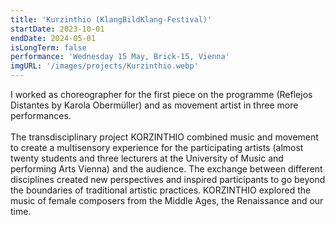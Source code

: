 ```yaml
---
title: 'Kurzinthio (KlangBildKlang-Festival)'
startDate: 2023-10-01
endDate: 2024-05-01
isLongTerm: false
performance: 'Wednesday 15 May, Brick-15, Vienna'
imgURL: '/images/projects/Kurzinthio.webp'
---
```

I worked as choreographer for the first piece on the programme (Reflejos Distantes by Karola
Obermüller) and as movement artist in three more performances.<br><br>
The transdisciplinary project KORZINTHIO combined music and movement to create a
multisensory experience for the participating artists (almost twenty students and three
lecturers at the University of Music and performing Arts Vienna) and the audience. The
exchange between different disciplines created new perspectives and inspired participants to
go beyond the boundaries of traditional artistic practices. KORZINTHIO explored the music
of female composers from the Middle Ages, the Renaissance and our time.